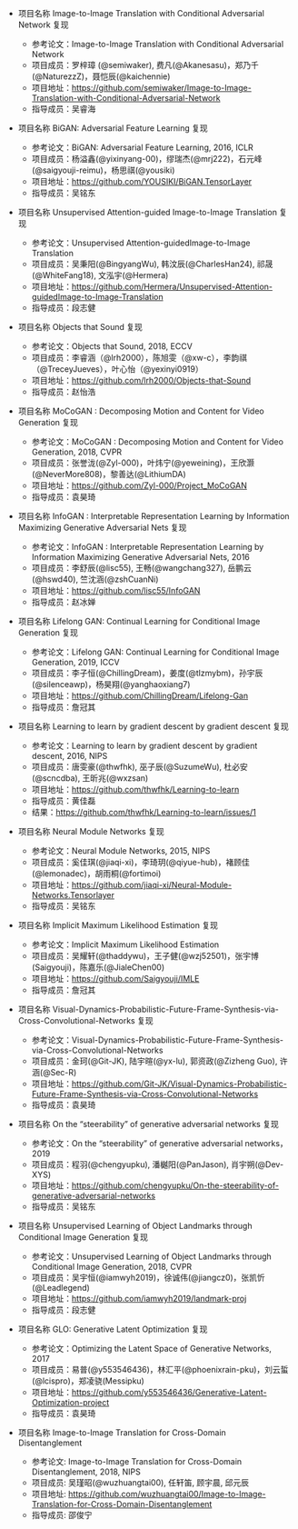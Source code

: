- 项目名称 Image-to-Image Translation with Conditional Adversarial Network 复现
  - 参考论文：Image-to-Image Translation with Conditional Adversarial Network
  - 项目成员：罗梓璋 (@semiwaker), 费凡(@Akanesasu)，郑乃千(@NaturezzZ)，聂恺辰(@kaichennie) 
  - 项目地址：https://github.com/semiwaker/Image-to-Image-Translation-with-Conditional-Adversarial-Network
  - 指导成员：吴睿海
  
- 项目名称 BiGAN: Adversarial Feature Learning 复现
  - 参考论文：BiGAN: Adversarial Feature Learning, 2016, ICLR
  - 项目成员：杨溢鑫(@yixinyang-00)，缪瑞杰(@mrj222)，石元峰(@saigyouji-reimu)，杨思祺(@yousiki)
  - 项目地址：https://github.com/YOUSIKI/BiGAN.TensorLayer
  - 指导成员：吴铭东
  
- 项目名称 Unsupervised Attention-guided Image-to-Image Translation 复现
  - 参考论文：Unsupervised Attention-guidedImage-to-Image Translation
  - 项目成员：吴秉阳(@BingyangWu), 韩汶辰(@CharlesHan24), 祁晟(@WhiteFang18), 文泓宇(@Hermera)
  - 项目地址：https://github.com/Hermera/Unsupervised-Attention-guidedImage-to-Image-Translation
  - 指导成员：段志健
  
- 项目名称 Objects that Sound 复现
  - 参考论文：Objects that Sound, 2018, ECCV
  - 项目成员：李睿涵（@lrh2000），陈旭雯（@xw-c），李韵祺（@TreceyJueves），叶心怡（@yexinyi0919）
  - 项目地址：https://github.com/lrh2000/Objects-that-Sound
  - 指导成员：赵怡浩
  
- 项目名称 MoCoGAN : Decomposing Motion and Content for Video Generation 复现
  - 参考论文：MoCoGAN : Decomposing Motion and Content for Video Generation, 2018, CVPR
  - 项目成员：张誉泷(@Zyl-000)，叶炜宁(@yeweining)，王欣灏(@NeverMore808)，黎善达(@LithiumDA)
  - 项目地址：https://github.com/Zyl-000/Project_MoCoGAN
  - 指导成员：袁昊琦
  
- 项目名称 InfoGAN : Interpretable Representation Learning by Information Maximizing Generative Adversarial Nets 复现
  - 参考论文：InfoGAN : Interpretable Representation Learning by Information Maximizing Generative Adversarial Nets, 2016
  - 项目成员：李舒辰(@lisc55), 王畅(@wangchang327), 岳鹏云(@hswd40), 竺沈涵(@zshCuanNi)
  - 项目地址：https://github.com/lisc55/InfoGAN
  - 指导成员：赵冰婵
  
- 项目名称 Lifelong GAN: Continual Learning for Conditional Image Generation 复现
  - 参考论文：Lifelong GAN: Continual Learning for Conditional Image Generation, 2019, ICCV
  - 项目成员：李子恒(@ChillingDream)，姜度(@tlzmybm)，孙宇辰(@silenceawp)，杨昊翔(@yanghaoxiang7)
  - 项目地址：https://github.com/ChillingDream/Lifelong-Gan
  - 指导成员：詹冠其
  
- 项目名称 Learning to learn by gradient descent by gradient descent 复现
	- 参考论文：Learning to learn by gradient descent by gradient descent, 2016, NIPS
	- 项目成员：唐雯豪(@thwfhk), 巫子辰(@SuzumeWu), 杜必安(@scncdba), 王昕兆(@wxzsan)
	- 项目地址：https://github.com/thwfhk/Learning-to-learn
  - 指导成员：黄佳磊
  - 结果：https://github.com/thwfhk/Learning-to-learn/issues/1
  
- 项目名称 Neural Module Networks 复现
  - 参考论文：Neural Module Networks, 2015, NIPS
  - 项目成员：奚佳琪(@jiaqi-xi)，李琦玥(@qiyue-hub)，褚顾佳(@lemonadec)，胡雨桐(@fortimoi)
  - 项目地址：https://github.com/jiaqi-xi/Neural-Module-Networks.Tensorlayer
  - 指导成员：吴铭东
  
- 项目名称 Implicit Maximum Likelihood Estimation 复现
  - 参考论文：Implicit Maximum Likelihood Estimation
  - 项目成员：吴耀轩(@thaddywu)，王子健(@wzj52501)，张宇博(Saigyouji)，陈嘉乐(@JialeChen00)
  - 项目地址：https://github.com/Saigyouji/IMLE
  - 指导成员：詹冠其
  
- 项目名称 Visual-Dynamics-Probabilistic-Future-Frame-Synthesis-via-Cross-Convolutional-Networks 复现
  - 参考论文：Visual-Dynamics-Probabilistic-Future-Frame-Synthesis-via-Cross-Convolutional-Networks
  - 项目成员：金珂(@Git-JK), 陆宇暄(@yx-lu), 郭资政(@Zizheng Guo), 许涵(@Sec-R)
  - 项目地址：https://github.com/Git-JK/Visual-Dynamics-Probabilistic-Future-Frame-Synthesis-via-Cross-Convolutional-Networks
  - 指导成员：袁昊琦
  
- 项目名称 On the “steerability” of generative adversarial networks 复现
  - 参考论文：On the “steerability” of generative adversarial networks， 2019
  - 项目成员：程羽(@chengyupku), 潘樾阳(@PanJason), 肖宇朔(@Dev-XYS)
  - 项目地址：https://github.com/chengyupku/On-the-steerability-of-generative-adversarial-networks
  - 指导成员：吴铭东
  
- 项目名称 Unsupervised Learning of Object Landmarks through Conditional Image Generation 复现
	- 参考论文：Unsupervised Learning of Object Landmarks through Conditional Image Generation, 2018, CVPR
	- 项目成员：吴宇恒(@iamwyh2019)，徐诚伟(@jiangcz0)，张凯忻(@Leadlegend)
	- 项目地址：https://github.com/iamwyh2019/landmark-proj
  - 指导成员：段志健
  
- 项目名称 GLO: Generative Latent Optimization 复现
	- 参考论文：Optimizing the Latent Space of Generative Networks, 2017
	- 项目成员：易普(@y553546436)，林汇平(@phoenixrain-pku)，刘云蜇(@lcispro)，郑凌骁(Messipku)
	- 项目地址：https://github.com/y553546436/Generative-Latent-Optimization-project
  - 指导成员：袁昊琦

- 项目名称 Image-to-Image Translation for Cross-Domain Disentanglement
	- 参考论文: Image-to-Image Translation for Cross-Domain Disentanglement, 2018, NIPS
	- 项目成员: 吴瑾昭(@wuzhuangtai00), 任轩笛, 顾宇晨, 邱元辰
	- 项目地址: https://github.com/wuzhuangtai00/Image-to-Image-Translation-for-Cross-Domain-Disentanglement
  	- 指导成员: 邵俊宁

